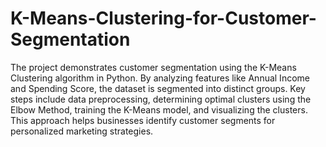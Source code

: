# K-Means-Clustering-for-Customer-Segmentation

The project demonstrates customer segmentation using the K-Means Clustering algorithm in Python. By analyzing features like Annual Income and Spending Score, the dataset is segmented into distinct groups. Key steps include data preprocessing, determining optimal clusters using the Elbow Method, training the K-Means model, and visualizing the clusters. This approach helps businesses identify customer segments for personalized marketing strategies.
